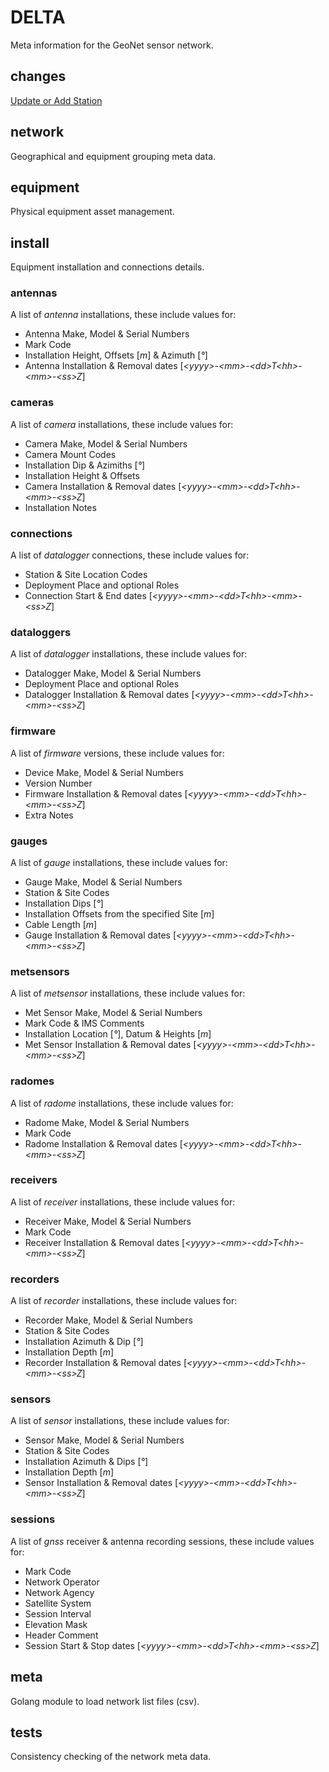 # DELTA

Meta information for the GeoNet sensor network.

## changes

[Update or Add Station](https://github.com/GeoNet/delta/issues/new?title=Add+%2f+Update+Station&body=%23+Update+or+Add+Station+Details%0d%0a%0d%0a---%0d%0a%0d%0a%23%23+Station+Code%0d%0a%0d%0a%23%23+Network+Code%0d%0a%0d%0a%23%23+Station+Name%0d%0a%0d%0a%23%23+Latitude%0d%0a%0d%0a%23%23+Longitude%0d%0a%0d%0a%23%23+Elevation%0d%0a%0d%0a%23%23+Datum%0d%0a%0d%0a%23%23+Start+Time+%5bYYYY-MM-DDThh%3amm%3assZ%5d%0d%0a%0d%0a%23%23+End+Time+%5bYYYY-MM-DDThh%3amm%3assZ%5d%0d%0a%0d%0a---%0d%0a)

## network

Geographical and equipment grouping meta data.

## equipment

Physical equipment asset management.

## install

Equipment installation and connections details.

### antennas

A list of _antenna_ installations, these include values for:
- Antenna Make, Model &amp; Serial Numbers
- Mark Code
- Installation Height, Offsets [_m_] &amp; Azimuth [_&deg;_]
- Antenna Installation &amp; Removal dates [_&lt;yyyy&gt;-&lt;mm&gt;-&lt;dd&gt;T&lt;hh&gt;-&lt;mm&gt;-&lt;ss&gt;Z_]

### cameras

A list of _camera_ installations, these include values for:
- Camera Make, Model &amp; Serial Numbers
- Camera Mount Codes
- Installation Dip &amp; Azimiths [_&deg;_]
- Installation Height &amp; Offsets
- Camera Installation &amp; Removal dates [_&lt;yyyy&gt;-&lt;mm&gt;-&lt;dd&gt;T&lt;hh&gt;-&lt;mm&gt;-&lt;ss&gt;Z_]
- Installation Notes

### connections

A list of _datalogger_ connections, these include values for:
- Station &amp; Site Location Codes
- Deployment Place and optional Roles
- Connection Start &amp; End dates [_&lt;yyyy&gt;-&lt;mm&gt;-&lt;dd&gt;T&lt;hh&gt;-&lt;mm&gt;-&lt;ss&gt;Z_]

### dataloggers

A list of _datalogger_ installations, these include values for:
- Datalogger Make, Model &amp; Serial Numbers
- Deployment Place and optional Roles
- Datalogger Installation &amp; Removal dates [_&lt;yyyy&gt;-&lt;mm&gt;-&lt;dd&gt;T&lt;hh&gt;-&lt;mm&gt;-&lt;ss&gt;Z_]

### firmware

A list of _firmware_ versions, these include values for:
- Device Make, Model &amp; Serial Numbers
- Version Number
- Firmware Installation &amp; Removal dates [_&lt;yyyy&gt;-&lt;mm&gt;-&lt;dd&gt;T&lt;hh&gt;-&lt;mm&gt;-&lt;ss&gt;Z_]
- Extra Notes

### gauges

A list of _gauge_ installations, these include values for:
- Gauge Make, Model &amp; Serial Numbers
- Station &amp; Site Codes
- Installation Dips [_&deg;_]
- Installation Offsets from the specified Site [_m_]
- Cable Length [_m_]
- Gauge Installation &amp; Removal dates [_&lt;yyyy&gt;-&lt;mm&gt;-&lt;dd&gt;T&lt;hh&gt;-&lt;mm&gt;-&lt;ss&gt;Z_]

### metsensors

A list of _metsensor_ installations, these include values for:
- Met Sensor Make, Model &amp; Serial Numbers
- Mark Code &amp; IMS Comments
- Installation Location [_&deg;_], Datum &amp; Heights [_m_]
- Met Sensor Installation &amp; Removal dates [_&lt;yyyy&gt;-&lt;mm&gt;-&lt;dd&gt;T&lt;hh&gt;-&lt;mm&gt;-&lt;ss&gt;Z_]

### radomes

A list of _radome_ installations, these include values for:
- Radome Make, Model &amp; Serial Numbers
- Mark Code
- Radome Installation &amp; Removal dates [_&lt;yyyy&gt;-&lt;mm&gt;-&lt;dd&gt;T&lt;hh&gt;-&lt;mm&gt;-&lt;ss&gt;Z_]

### receivers

A list of _receiver_ installations, these include values for:
- Receiver Make, Model &amp; Serial Numbers
- Mark Code
- Receiver Installation &amp; Removal dates [_&lt;yyyy&gt;-&lt;mm&gt;-&lt;dd&gt;T&lt;hh&gt;-&lt;mm&gt;-&lt;ss&gt;Z_]

### recorders

A list of _recorder_ installations, these include values for:
- Recorder Make, Model &amp; Serial Numbers
- Station &amp; Site Codes
- Installation Azimuth &amp; Dip [_&deg;_]
- Installation Depth [_m_]
- Recorder Installation &amp; Removal dates [_&lt;yyyy&gt;-&lt;mm&gt;-&lt;dd&gt;T&lt;hh&gt;-&lt;mm&gt;-&lt;ss&gt;Z_]

### sensors

A list of _sensor_ installations, these include values for:
- Sensor Make, Model &amp; Serial Numbers
- Station &amp; Site Codes
- Installation Azimuth &amp; Dips [_&deg;_]
- Installation Depth [_m_]
- Sensor Installation &amp; Removal dates [_&lt;yyyy&gt;-&lt;mm&gt;-&lt;dd&gt;T&lt;hh&gt;-&lt;mm&gt;-&lt;ss&gt;Z_]

### sessions

A list of _gnss_ receiver &amp; antenna recording sessions, these include values for:
- Mark Code
- Network Operator
- Network Agency
- Satellite System
- Session Interval
- Elevation Mask
- Header Comment
- Session Start &amp; Stop dates [_&lt;yyyy&gt;-&lt;mm&gt;-&lt;dd&gt;T&lt;hh&gt;-&lt;mm&gt;-&lt;ss&gt;Z_]

## meta

Golang module to load network list files (csv).

## tests

Consistency checking of the network meta data.
